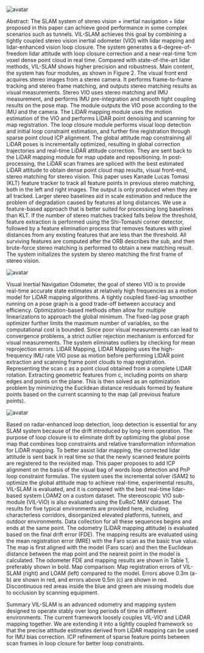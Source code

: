 ![avatar]( 20210113175452797.png) 

 Abstract: The SLAM system of stereo vision + inertial navigation + lidar proposed in this paper can achieve good performance in some complex scenarios such as tunnels. VIL-SLAM achieves this goal by combining a tightly coupled stereo vision inertial odometer (VIO) with lidar mapping and lidar-enhanced vision loop closure. The system generates a 6-degree-of-freedom lidar attitude with loop closure correction and a near-real-time 1cm voxel dense point cloud in real time. Compared with state-of-the-art lidar methods, VIL-SLAM shows higher precision and robustness. Main content, the system has four modules, as shown in Figure 2. The visual front end acquires stereo images from a stereo camera. It performs frame-to-frame tracking and stereo frame matching, and outputs stereo matching results as visual measurements. Stereo VIO uses stereo matching and IMU measurement, and performs IMU pre-integration and smooth tight coupling results on the pose map. The module outputs the VIO pose according to the IMU and the camera. The LiDAR mapping module uses the motion estimation of the VIO and performs LiDAR point denoising and scanning for map registration. The loop closure module performs visual loop detection and initial loop constraint estimation, and further fine registration through sparse point cloud ICP alignment. The global attitude map constraining all LiDAR poses is incrementally optimized, resulting in global correction trajectories and real-time LiDAR attitude correction. They are sent back to the LiDAR mapping module for map update and repositioning. In post-processing, the LiDAR scan frames are spliced with the best estimated LiDAR attitude to obtain dense point cloud map results, visual front-end, stereo matching for stereo vision. This paper uses Kanade Lucas Tomasi (KLT) feature tracker to track all feature points in previous stereo matching, both in the left and right images. The output is only produced when they are all tracked. Larger stereo baselines aid in scale estimation and reduce the problem of degradation caused by features at long distances. We use a feature-based approach that is better suited for processing long baselines than KLT. If the number of stereo matches tracked falls below the threshold, feature extraction is performed using the Shi-Tomashi corner detector, followed by a feature elimination process that removes features with pixel distances from any existing features that are less than the threshold. All surviving features are computed after the ORB describes the sub, and then brute-force stereo matching is performed to obtain a new matching result. The system initializes the system by stereo matching the first frame of stereo vision. 

 ![avatar]( 20210113175643931.png) 

 Visual Inertial Navigation Odometer, the goal of stereo VIO is to provide real-time accurate state estimates at relatively high frequencies as a motion model for LiDAR mapping algorithms. A tightly coupled fixed-lag smoother running on a pose graph is a good trade-off between accuracy and efficiency. Optimization-based methods often allow for multiple linearizations to approach the global minimum. The fixed-lag pose graph optimizer further limits the maximum number of variables, so the computational cost is bounded. Since poor visual measurements can lead to convergence problems, a strict outlier rejection mechanism is enforced for visual measurements. The system eliminates outliers by checking for mean reprojection errors. LIDAR Mapping, LIDAR Mapping uses the high-frequency IMU rate VIO pose as motion before performing LIDAR point extraction and scanning frame point clouds to map registration. Representing the scan c as a point cloud obtained from a complete LIDAR rotation. Extracting geometric features from c, including points on sharp edges and points on the plane. This is then solved as an optimization problem by minimizing the Euclidean distance residuals formed by feature points based on the current scanning to the map (all previous feature points). 

 ![avatar]( 20210113175724813.png) 

 Based on radar-enhanced loop detection, loop detection is essential for any SLAM system because of the drift introduced by long-term operation. The purpose of loop closure is to eliminate drift by optimizing the global pose map that combines loop constraints and relative transformation information for LiDAR mapping. To better assist lidar mapping, the corrected lidar attitude is sent back in real time so that the newly scanned feature points are registered to the revisited map. This paper proposes to add ICP alignment on the basis of the visual bag of words loop detection and PnP loop constraint formulas. The system uses the incremental solver iSAM2 to optimize the global attitude map to achieve real-time, experimental results, VIL-SLAM is evaluated, and it is compared with the best real-time lidar-based system LOAM2 on a custom dataset. The stereoscopic VIO sub-module (VIL-VIO) is also evaluated using the EuRoC MAV dataset. The results for five typical environments are provided here, including characterless corridors, disorganized elevated platforms, tunnels, and outdoor environments. Data collection for all these sequences begins and ends at the same point. The odometry (LiDAR mapping attitude) is evaluated based on the final drift error (FDE). The mapping results are evaluated using the mean registration error (MRE) with the Faro scan as the basic true value. The map is first aligned with the model (Faro scan) and then the Euclidean distance between the map point and the nearest point in the model is calculated. The odometer FDE and mapping results are shown in Table 1, preferably shown in bold. Map comparison: Map registration errors of VIL-SLAM (right) and LOAM (left) compared to the model. Errors above 0.3m (a-b) are shown in red, and errors above 0.5m (c) are shown in red. Discontinuous red areas inside the blue and green are missing models due to occlusion by scanning equipment. 

 Summary VIL-SLAM is an advanced odometry and mapping system designed to operate stably over long periods of time in different environments. The current framework loosely couples VIL-VIO and LiDAR mapping together. We are extending it into a tightly coupled framework so that the precise attitude estimates derived from LiDAR mapping can be used for IMU bias correction. ICP refinement of sparse feature points between scan frames in loop closure for better loop constraints. 

